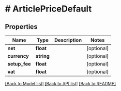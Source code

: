 # # ArticlePriceDefault

## Properties

Name | Type | Description | Notes
------------ | ------------- | ------------- | -------------
**net** | **float** |  | [optional]
**currency** | **string** |  | [optional]
**setup_fee** | **float** |  | [optional]
**vat** | **float** |  | [optional]

[[Back to Model list]](../../README.md#models) [[Back to API list]](../../README.md#endpoints) [[Back to README]](../../README.md)
